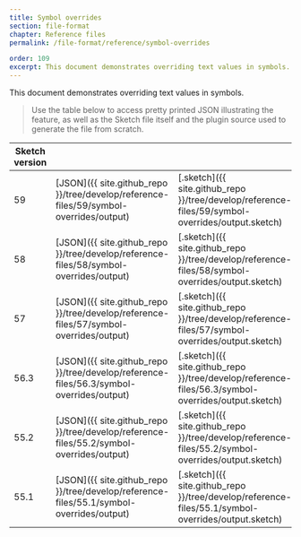 ```yaml
---
title: Symbol overrides
section: file-format
chapter: Reference files
permalink: /file-format/reference/symbol-overrides

order: 109
excerpt: This document demonstrates overriding text values in symbols.
---
```


This document demonstrates overriding text values in symbols.

> Use the table below to access pretty printed JSON illustrating the feature, as well as the Sketch file itself and the plugin source used to generate the file from scratch.

| Sketch version |  |  |  |
| --- | --- | --- | --- |
| 59 | [JSON]({{ site.github_repo }}/tree/develop/reference-files/59/symbol-overrides/output) | [.sketch]({{ site.github_repo }}/tree/develop/reference-files/59/symbol-overrides/output.sketch) | [Generator plugin]({{ site.github_repo }}/tree/develop/reference-files/plugin.sketchplugin/Contents/Sketch/symbol-overrides.js) |
| 58 | [JSON]({{ site.github_repo }}/tree/develop/reference-files/58/symbol-overrides/output) | [.sketch]({{ site.github_repo }}/tree/develop/reference-files/58/symbol-overrides/output.sketch) | [Generator plugin]({{ site.github_repo }}/tree/develop/reference-files/plugin.sketchplugin/Contents/Sketch/symbol-overrides.js) |
| 57 | [JSON]({{ site.github_repo }}/tree/develop/reference-files/57/symbol-overrides/output) | [.sketch]({{ site.github_repo }}/tree/develop/reference-files/57/symbol-overrides/output.sketch) | [Generator plugin]({{ site.github_repo }}/tree/develop/reference-files/plugin.sketchplugin/Contents/Sketch/symbol-overrides.js) |
| 56.3 | [JSON]({{ site.github_repo }}/tree/develop/reference-files/56.3/symbol-overrides/output) | [.sketch]({{ site.github_repo }}/tree/develop/reference-files/56.3/symbol-overrides/output.sketch) | [Generator plugin]({{ site.github_repo }}/tree/develop/reference-files/plugin.sketchplugin/Contents/Sketch/symbol-overrides.js) |
| 55.2 | [JSON]({{ site.github_repo }}/tree/develop/reference-files/55.2/symbol-overrides/output) | [.sketch]({{ site.github_repo }}/tree/develop/reference-files/55.2/symbol-overrides/output.sketch) | [Generator plugin]({{ site.github_repo }}/tree/develop/reference-files/plugin.sketchplugin/Contents/Sketch/symbol-overrides.js) |
| 55.1 | [JSON]({{ site.github_repo }}/tree/develop/reference-files/55.1/symbol-overrides/output) | [.sketch]({{ site.github_repo }}/tree/develop/reference-files/55.1/symbol-overrides/output.sketch) | [Generator plugin]({{ site.github_repo }}/tree/develop/reference-files/plugin.sketchplugin/Contents/Sketch/symbol-overrides.js) |
